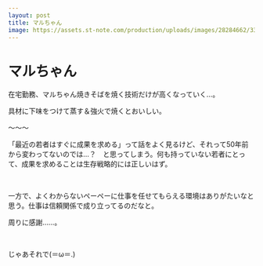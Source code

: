```yaml
---
layout: post
title: マルちゃん
image: https://assets.st-note.com/production/uploads/images/28284662/336ec6a57810587d2e90fbf91e33a424.jpg
---
```


# マルちゃん

在宅勤務、マルちゃん焼きそばを焼く技術だけが高くなっていく…。

具材に下味をつけて蒸す＆強火で焼くとおいしい。

〜〜〜

「最近の若者はすぐに成果を求める」って話をよく見るけど、それって50年前から変わってないのでは…？　と思ってしまう。何も持っていない若者にとって、成果を求めることは生存戦略的には正しいはず。

 

一方で、よくわからないペーペーに仕事を任せてもらえる環境はありがたいなと思う。仕事は信頼関係で成り立ってるのだなと。

周りに感謝……。

 

じゃあそれで(＝ω＝.)
